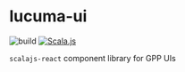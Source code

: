 # lucuma-ui

![build](https://github.com/gemini-hlsw/lucuma-ui/workflows/build/badge.svg)
[![Scala.js](http://scala-js.org/assets/badges/scalajs-0.6.29.svg)](http://scala-js.org)

`scalajs-react` component library for GPP UIs
